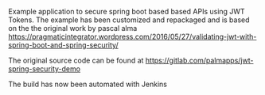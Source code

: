Example application to secure spring boot based based APIs using JWT Tokens. The example has been customized and repackaged and is  based on the the original work by pascal alma
https://pragmaticintegrator.wordpress.com/2016/05/27/validating-jwt-with-spring-boot-and-spring-security/

The original source code can be found at
https://gitlab.com/palmapps/jwt-spring-security-demo

The build has now been automated with Jenkins
